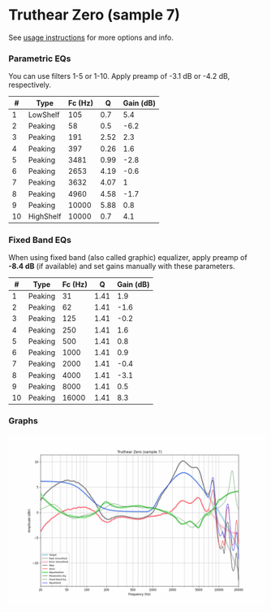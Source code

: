 # Truthear Zero (sample 7)
See [usage instructions](https://github.com/jaakkopasanen/AutoEq#usage) for more options and info.

### Parametric EQs
You can use filters 1-5 or 1-10. Apply preamp of -3.1 dB or -4.2 dB, respectively.

|   # | Type      |   Fc (Hz) |    Q |   Gain (dB) |
|-----|-----------|-----------|------|-------------|
|   1 | LowShelf  |       105 | 0.7  |         5.4 |
|   2 | Peaking   |        58 | 0.5  |        -6.2 |
|   3 | Peaking   |       191 | 2.52 |         2.3 |
|   4 | Peaking   |       397 | 0.26 |         1.6 |
|   5 | Peaking   |      3481 | 0.99 |        -2.8 |
|   6 | Peaking   |      2653 | 4.19 |        -0.6 |
|   7 | Peaking   |      3632 | 4.07 |         1   |
|   8 | Peaking   |      4960 | 4.58 |        -1.7 |
|   9 | Peaking   |     10000 | 5.88 |         0.8 |
|  10 | HighShelf |     10000 | 0.7  |         4.1 |

### Fixed Band EQs
When using fixed band (also called graphic) equalizer, apply preamp of **-8.4 dB** (if available) and set gains manually with these parameters.

|   # | Type    |   Fc (Hz) |    Q |   Gain (dB) |
|-----|---------|-----------|------|-------------|
|   1 | Peaking |        31 | 1.41 |         1.9 |
|   2 | Peaking |        62 | 1.41 |        -1.6 |
|   3 | Peaking |       125 | 1.41 |        -0.2 |
|   4 | Peaking |       250 | 1.41 |         1.6 |
|   5 | Peaking |       500 | 1.41 |         0.8 |
|   6 | Peaking |      1000 | 1.41 |         0.9 |
|   7 | Peaking |      2000 | 1.41 |        -0.4 |
|   8 | Peaking |      4000 | 1.41 |        -3.1 |
|   9 | Peaking |      8000 | 1.41 |         0.5 |
|  10 | Peaking |     16000 | 1.41 |         8.3 |

### Graphs
![](./Truthear%20Zero%20(sample%207).png)
